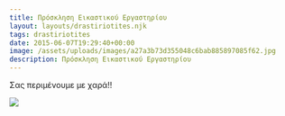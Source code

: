 ```yaml
---
title: Πρόσκληση Εικαστικού Εργαστηρίου
layout: layouts/drastiriotites.njk
tags: drastiriotites
date: 2015-06-07T19:29:40+00:00
image: /assets/uploads/images/a27a3b73d355048c6bab885897085f62.jpg
description: Πρόσκληση Εικαστικού Εργαστηρίου
---
```

<!-- excerpt -->

Σας περιμένουμε με χαρά!!

![](/assets/uploads/images/90701d02ae3da0e5a21abbd900c25748.jpg)
